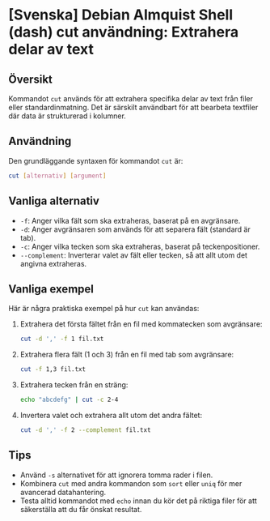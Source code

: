 # [Svenska] Debian Almquist Shell (dash) cut användning: Extrahera delar av text

## Översikt
Kommandot `cut` används för att extrahera specifika delar av text från filer eller standardinmatning. Det är särskilt användbart för att bearbeta textfiler där data är strukturerad i kolumner.

## Användning
Den grundläggande syntaxen för kommandot `cut` är:

```bash
cut [alternativ] [argument]
```

## Vanliga alternativ
- `-f`: Anger vilka fält som ska extraheras, baserat på en avgränsare.
- `-d`: Anger avgränsaren som används för att separera fält (standard är tab).
- `-c`: Anger vilka tecken som ska extraheras, baserat på teckenpositioner.
- `--complement`: Inverterar valet av fält eller tecken, så att allt utom det angivna extraheras.

## Vanliga exempel
Här är några praktiska exempel på hur `cut` kan användas:

1. Extrahera det första fältet från en fil med kommatecken som avgränsare:

    ```bash
    cut -d ',' -f 1 fil.txt
    ```

2. Extrahera flera fält (1 och 3) från en fil med tab som avgränsare:

    ```bash
    cut -f 1,3 fil.txt
    ```

3. Extrahera tecken från en sträng:

    ```bash
    echo "abcdefg" | cut -c 2-4
    ```

4. Invertera valet och extrahera allt utom det andra fältet:

    ```bash
    cut -d ',' -f 2 --complement fil.txt
    ```

## Tips
- Använd `-s` alternativet för att ignorera tomma rader i filen.
- Kombinera `cut` med andra kommandon som `sort` eller `uniq` för mer avancerad datahantering.
- Testa alltid kommandot med `echo` innan du kör det på riktiga filer för att säkerställa att du får önskat resultat.